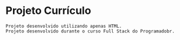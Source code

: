 # Projeto Currículo
    Projeto desenvolvido utilizando apenas HTML.
    Projeto desenvolvido durante o curso Full Stack do Programadobr.
